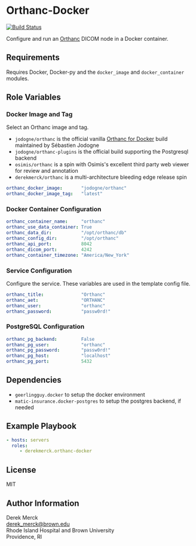 Orthanc-Docker
==============

[![Build Status](https://travis-ci.org/derekmerck/ansible-orthanc-docker.svg?branch=master)](https://travis-ci.org/derekmerck/ansible-orthanc-docker)

Configure and run an [Orthanc](https://www.orthanc-server.com) DICOM node in a Docker container.

Requirements
--------------

Requires Docker, Docker-py and the `docker_image` and `docker_container` modules.

Role Variables
--------------

### Docker Image and Tag

Select an Orthanc image and tag.

- `jodogne/orthanc` is the official vanilla [Orthanc for Docker][] build maintained by Sébastien Jodogne
- `jodogne/orthanc-plugins` is the official build supporting the Postgresql backend
- `osimis/orthanc` is a spin with Osimis's excellent third party web viewer for review and annotation
- `derekmerck/orthanc` is a multi-architecture bleeding edge release spin

[Orthanc For Docker]: http://book.orthanc-server.com/users/docker.html

```yaml
orthanc_docker_image:       "jodogne/orthanc"
orthanc_docker_image_tag:   "latest"
```

### Docker Container Configuration

```yaml
orthanc_container_name:     "orthanc"
orthanc_use_data_container: True
orthanc_data_dir:           "/opt/orthanc/db"
orthanc_config_dir:         "/opt/orthanc"
orthanc_api_port:           8042
orthanc_dicom_port:         4242
orthanc_container_timezone: "America/New_York"
```

### Service Configuration

Configure the service.  These variables are used in the template config file.

```yaml
orthanc_title:              "Orthanc"
orthanc_aet:                "ORTHANC"
orthanc_user:               "orthanc"
orthanc_password:           "passw0rd!"
```

### PostgreSQL Configuration

```yaml
orthanc_pg_backend:         False
orthanc_pg_user:            "orthanc"
orthanc_pg_password:        "passw0rd!"
orthanc_pg_host:            "localhost"
orthanc_pg_port:            5432
```

Dependencies
------------

- `geerlingguy.docker` to setup the docker environment
- `matic-insurance.docker-postgres` to setup the postgres backend, if needed

Example Playbook
----------------

```yaml
- hosts: servers
  roles:
     - derekmerck.orthanc-docker
```

License
-------

MIT

Author Information
------------------

Derek Merck  
<derek_merck@brown.edu>  
Rhode Island Hospital and Brown University  
Providence, RI  

